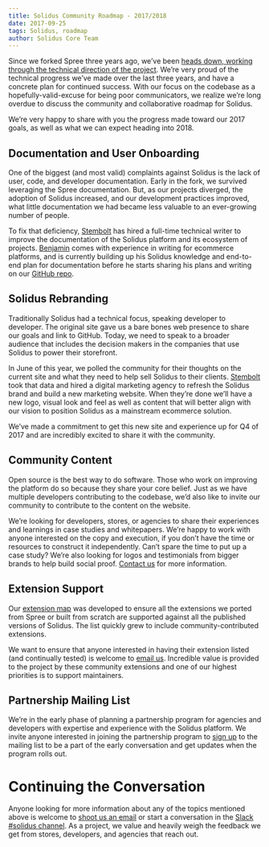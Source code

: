 ```yaml
---
title: Solidus Community Roadmap - 2017/2018
date: 2017-09-25
tags: Solidus, roadmap
author: Solidus Core Team
---
```



Since we forked Spree three years ago, we’ve been [heads down, working through the technical direction of the project](https://solidus.io/blog/2017/08/30/forking-spree-solidus-two-years-later.html). We’re very proud of the technical progress we’ve made over the last three years, and have a concrete plan for continued success. With our focus on the codebase as a hopefully-valid-excuse for being poor communicators, we realize we’re long overdue to discuss the community and collaborative roadmap for Solidus.

We’re very happy to share with you the progress made toward our 2017 goals, as well as what we can expect heading into 2018.

## Documentation and User Onboarding

One of the biggest (and most valid) complaints against Solidus is the lack of user, code, and developer documentation. Early in the fork, we survived leveraging the Spree documentation. But, as our projects diverged, the adoption of Solidus increased, and our development practices improved, what little documentation we had became less valuable to an ever-growing number of people.

To fix that deficiency, [Stembolt](https://stembolt.com/) has hired a full-time technical writer to improve the documentation of the Solidus platform and its ecosystem of projects. [Benjamin](https://github.com/benjaminwil) comes with experience in writing for ecommerce platforms, and is currently building up his Solidus knowledge and end-to-end plan for documentation before he starts sharing his plans and writing on our [GitHub repo](https://github.com/solidusio/solidus).

## Solidus Rebranding

Traditionally Solidus had a technical focus, speaking developer to developer. The original site gave us a bare bones web presence to share our goals and link to GitHub. Today, we need to speak to a broader audience that includes the decision makers in the companies that use Solidus to power their storefront.

In June of this year, we polled the community for their thoughts on the current site and what they need to help sell Solidus to their clients. [Stembolt](https://stembolt.com/) took that data and hired a digital marketing agency to refresh the Solidus brand and build a new marketing website. When they’re done we’ll have a new logo, visual look and feel as well as content that will better align with our vision to position Solidus as a mainstream ecommerce solution.

We’ve made a commitment to get this new site and experience up for Q4 of 2017 and are incredibly excited to share it with the community.

## Community Content

Open source is the best way to do software. Those who work on improving the platform do so because they share your core belief. Just as we have multiple developers contributing to the codebase, we’d also like to invite our community to contribute to the content on the website.

We’re looking for developers, stores, or agencies to share their experiences and learnings in case studies and whitepapers. We’re happy to work with anyone interested on the copy and execution, if you don’t have the time or resources to construct it independently. Can’t spare the time to put up a case study? We’re also looking for logos and testimonials from bigger brands to help build social proof. [Contact us](mailto:contact@solidus.io) for more information.

## Extension Support

Our [extension map](http://extensions.solidus.io/) was developed to ensure all the extensions we ported from Spree or built from scratch are supported against all the published versions of Solidus. The list quickly grew to include community-contributed extensions.

We want to ensure that anyone interested in having their extension listed (and continually tested) is welcome to [email us](mailto:contact@solidus.io). Incredible value is provided to the project by these community extensions and one of our highest priorities is to support maintainers.

## Partnership Mailing List

We’re in the early phase of planning a partnership program for agencies and developers with expertise and experience with the Solidus platform. We invite anyone interested in joining the partnership program to [sign up](http://eepurl.com/c3VpPz) to the mailing list to be a part of the early conversation and get updates when the program rolls out.

# Continuing the Conversation

Anyone looking for more information about any of the topics mentioned above is welcome to [shoot us an email](mailto:contact@solidus.io) or start a conversation in the [Slack #solidus channel](http://slack.solidus.io/). As a project, we value and heavily weigh the feedback we get from stores, developers, and agencies that reach out.

